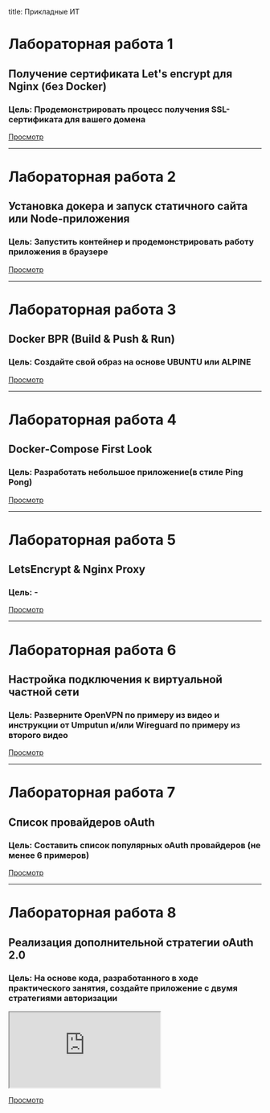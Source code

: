 title: Прикладные ИТ

# **Лабораторная работа 1**
## **Получение сертификата Let's encrypt для Nginx (без Docker)**
### Цель: Продемонстрировать процесс получения SSL-сертификата для вашего домена 
[Просмотр](https://github.com/Igor-voy/IVT-all-sem/blob/main/3%20%D0%BA%D1%83%D1%80%D1%81/%D0%9F%D0%98%D0%A2/%D0%9F%D0%BE%D0%BB%D1%83%D1%87%D0%B5%D0%BD%D0%B8%D0%B5%20%D1%81%D0%B5%D1%80%D1%82%D0%B8%D1%84%D0%B8%D0%BA%D0%B0%D1%82%D0%B0%20Let's%20encrypt%20%D0%B4%D0%BB%D1%8F%20Nginx.pdf)

<hr>

# **Лабораторная работа 2**
## **Установка докера и запуск статичного сайта или Node-приложения**
### Цель: Запустить контейнер и продемонстрировать работу приложения в браузере 
[Просмотр](https://github.com/Igor-voy/IVT-all-sem/blob/main/3%20%D0%BA%D1%83%D1%80%D1%81/%D0%9F%D0%98%D0%A2/%D0%A3%D1%81%D1%82%D0%B0%D0%BD%D0%BE%D0%B2%D0%BA%D0%B5%20%D0%B4%D0%BE%D0%BA%D0%B5%D1%80%D0%B0%20%D0%B8%20%D0%B7%D0%B0%D0%BF%D1%83%D1%81%D0%BA%20%D1%81%D1%82%D0%B0%D1%82%D0%B8%D1%87%D0%BD%D0%BE%D0%B3%D0%BE%20%D1%81%D0%B0%D0%B9%D1%82%D0%B0%20%D0%B8%D0%BB%D0%B8%20Node-%D0%BF%D1%80%D0%B8%D0%BB%D0%BE%D0%B6%D0%B5%D0%BD%D0%B8%D1%8F.pdf)

<hr>

# **Лабораторная работа 3**
## **Docker BPR (Build & Push & Run)**
### Цель: Создайте свой образ на основе UBUNTU или ALPINE
[Просмотр](https://login.docker.com/u/login/identifier?state=hKFo2SB2bjVjTlQtbjBzZnZORV9NQksydkVURFhyVk12aFAwSKFur3VuaXZlcnNhbC1sb2dpbqN0aWTZIDV0ejk4VHYxbjItZmM5Mk9lZ2hWYlhHWENIU2kyM19oo2NpZNkgbHZlOUdHbDhKdFNVcm5lUTFFVnVDMGxiakhkaTluYjk)

<hr>

# **Лабораторная работа 4**
## **Docker-Compose First Look**
### Цель: Разработать небольшое приложение(в стиле Ping Pong)
[Просмотр](https://github.com/Igor-voy/IVT-all-sem/blob/main/3%20%D0%BA%D1%83%D1%80%D1%81/%D0%9F%D0%98%D0%A2/Docker-Compose%20First%20Look.pdf)

<hr>

# **Лабораторная работа 5**
## **LetsEncrypt & Nginx Proxy**
### Цель: -
[Просмотр]()

<hr>

# **Лабораторная работа 6**
## **Настройка подключения к виртуальной частной сети**
### Цель: Разверните OpenVPN по примеру из видео и инструкции от Umputun и/или Wireguard по примеру из второго видео
[Просмотр](https://github.com/Igor-voy/IVT-all-sem/blob/main/3%20%D0%BA%D1%83%D1%80%D1%81/%D0%9F%D0%98%D0%A2/%D0%9D%D0%B0%D1%81%D1%82%D1%80%D0%BE%D0%B9%D0%BA%D0%B0%20%D0%BF%D0%BE%D0%B4%D0%BA%D0%BB%D1%8E%D1%87%D0%B5%D0%BD%D0%B8%D1%8F%20%D0%BA%20%D0%B2%D0%B8%D1%80%D1%82%D1%83%D0%B0%D0%BB%D1%8C%D0%BD%D0%BE%D0%B9%20%D1%87%D0%B0%D1%81%D1%82%D0%BD%D0%BE%D0%B9%20%D1%81%D0%B5%D1%82%D0%B8.pdf)

<hr>

# **Лабораторная работа 7**
## **Список провайдеров oAuth**
### Цель: Составить список популярных oAuth провайдеров (не менее 6 примеров)
[Просмотр](https://github.com/Igor-voy/IVT-all-sem/blob/main/3%20%D0%BA%D1%83%D1%80%D1%81/%D0%9F%D0%98%D0%A2/%D0%97%D0%B0%D0%B4%D0%B0%D0%BD%D0%B8%D0%B5%201.%20%D0%A1%D0%BF%D0%B8%D1%81%D0%BE%D0%BA%20%D0%BF%D1%80%D0%BE%D0%B2%D0%B0%D0%B9%D0%B4%D0%B5%D1%80%D0%BE%D0%B2%20oAuth.pdf)

<hr>

# **Лабораторная работа 8**
## **Реализация дополнительной стратегии oAuth 2.0**
### Цель: На основе кода, разработанного в ходе практического занятия, создайте приложение с двумя стратегиями авторизации

<div>
    <iframe src="https://www.youtube.com/embed/DaiqNM_6X3Q?showinfo=0" allowfullscreen></iframe>
</div>

[Просмотр](https://github.com/Igor-voy/IVT-all-sem/tree/main/3%20%D0%BA%D1%83%D1%80%D1%81/%D0%9F%D0%98%D0%A2/%D0%A0%D0%B5%D0%B0%D0%BB%D0%B8%D0%B7%D0%B0%D1%86%D0%B8%D1%8F%20%D0%B4%D0%BE%D0%BF%D0%BE%D0%BB%D0%BD%D0%B8%D1%82%D0%B5%D0%BB%D1%8C%D0%BD%D0%BE%D0%B9%20%D1%81%D1%82%D1%80%D0%B0%D1%82%D0%B5%D0%B3%D0%B8%D0%B8%20oAuth%202.0)